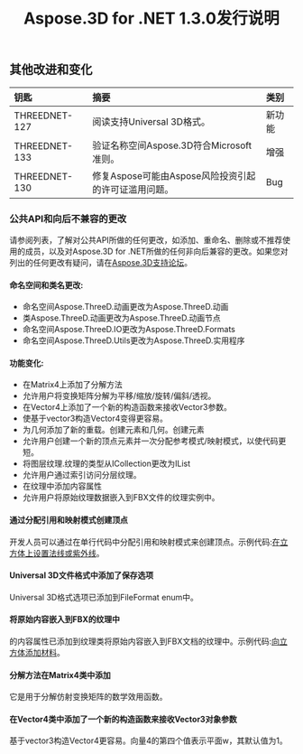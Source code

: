 ﻿---
title: Aspose.3D for .NET 1.3.0发行说明
type: docs
weight: 100
url: /zh/net/aspose-3d-for-net-1-3-0-release-notes/
---
## **其他改进和变化**

|**钥匙** |**摘要** |**类别** |
|:- |:- |:- |
|THREEDNET-127 |阅读支持Universal 3D格式。|新功能|
|THREEDNET-133 |验证名称空间Aspose.3D符合Microsoft准则。|增强|
|THREEDNET-130 |修复Aspose可能由Aspose风险投资引起的许可证滥用问题。|Bug|
### **公共API和向后不兼容的更改**
请参阅列表，了解对公共API所做的任何更改，如添加、重命名、删除或不推荐使用的成员，以及对Aspose.3D for .NET所做的任何非向后兼容的更改。如果您对列出的任何更改有疑问，请在[Aspose.3D支持论坛](https://forum.aspose.com/c/3d/18)。
#### **命名空间和类名更改:**
- 命名空间Aspose.ThreeD.动画更改为Aspose.ThreeD.动画
- 类Aspose.ThreeD.动画更改为Aspose.ThreeD.动画节点
- 命名空间Aspose.ThreeD.IO更改为Aspose.ThreeD.Formats
- 命名空间Aspose.ThreeD.Utils更改为Aspose.ThreeD.实用程序
#### **功能变化:**
- 在Matrix4上添加了分解方法
- 允许用户将变换矩阵分解为平移/缩放/旋转/偏斜/透视。
- 在Vector4上添加了一个新的构造函数来接收Vector3参数。
- 使基于vector3构造Vector4变得更容易。
- 为几何添加了新的重载。创建元素和几何。创建元素
- 允许用户创建一个新的顶点元素并一次分配参考模式/映射模式，以使代码更短。
- 将图层纹理.纹理的类型从ICollection更改为IList
- 允许用户通过索引访问分层纹理。
- 在纹理中添加内容属性
- 允许用户将原始纹理数据嵌入到FBX文件的纹理实例中。
#### **通过分配引用和映射模式创建顶点**
开发人员可以通过在单行代码中分配引用和映射模式来创建顶点。示例代码:[在立方体上设置法线或紫外线](/3d/zh/net/set-up-normals-or-uv-on-the-cube-and-add-material-to-3d-entities/)。
#### **Universal 3D文件格式中添加了保存选项**
Universal 3D格式选项已添加到FileFormat enum中。
#### **将原始内容嵌入到FBX的纹理中**
的<tt>内容</tt>属性已添加到<tt>纹理</tt>类将原始内容嵌入到FBX文档的纹理中。示例代码:[向立方体添加材料](/3d/zh/net/set-up-normals-or-uv-on-the-cube-and-add-material-to-3d-entities/#SetupnormalsorUVontheCubeandAddmaterialtothecube-Addmaterialtothecube)。
#### **分解方法在Matrix4类中添加**
它是用于分解仿射变换矩阵的数学效用函数。
#### **在Vector4类中添加了一个新的构造函数来接收Vector3对象参数**
基于vector3构造Vector4更容易。向量4的第四个值表示平面w，其默认值为1。
